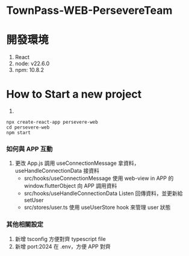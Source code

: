 # TownPass-WEB-PersevereTeam

# 開發環境
1. React
2. node: v22.6.0
2. npm: 10.8.2

# How to Start a new project

1. 
```
npx create-react-app persevere-web
cd persevere-web
npm start
```

### 如何與 APP 互動
1. 更改 App.js 調用 useConnectionMessage 拿資料，useHandleConnectionData 接資料
    - src/hooks/useConnectionMessage 使用 web-view in APP 的 window.flutterObject 向 APP 調用資料
    - src/hooks/useHandleConnectionData Listen 回傳資料，並更新給 setUser
    - src/stores/user.ts 使用 useUserStore hook 來管理 user 狀態


### 其他相關設定
1. 新增 tsconfig 方便對齊 typescript file
2. 新增 port:2024 在 .env，方便 APP 對齊